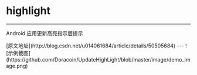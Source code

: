 # highlight
---
<p>Android 应用更新高亮指示层提示</p>
[原文地址](http://blog.csdn.net/u014061684/article/details/50505684)
---
![示例截图](https://github.com/Doracoin/UpdateHighLight/blob/master/image/demo_image.png)
